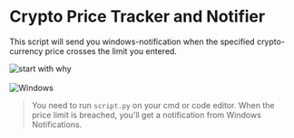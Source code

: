 # **Crypto Price Tracker and Notifier**
This script will send you windows-notification when the specified crypto-currency price crosses the limit you entered.

![start with why](https://img.shields.io/badge/status-in%20progress-brightgreen.svg?style=flat) \
\
![Windows](https://img.shields.io/badge/Windows-0078D6?style=for-the-badge&logo=windows&logoColor=white)

> You need to run ```script.py``` on your cmd or code editor. When the price limit is breached, you'll get a notification from Windows Notifications.
